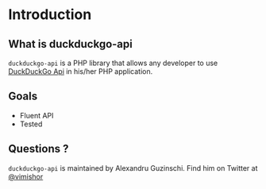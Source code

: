 # Introduction

## What is duckduckgo-api

`duckduckgo-api` is a PHP library that allows any developer to use [DuckDuckGo Api][1] in his/her PHP application.

## Goals

* Fluent API
* Tested

## Questions ?

`duckduckgo-api` is maintained by Alexandru Guzinschi. Find him on Twitter at [@vimishor][2]

[1]: https://duckduckgo.com/
[2]: https://twitter.com/vimishor
